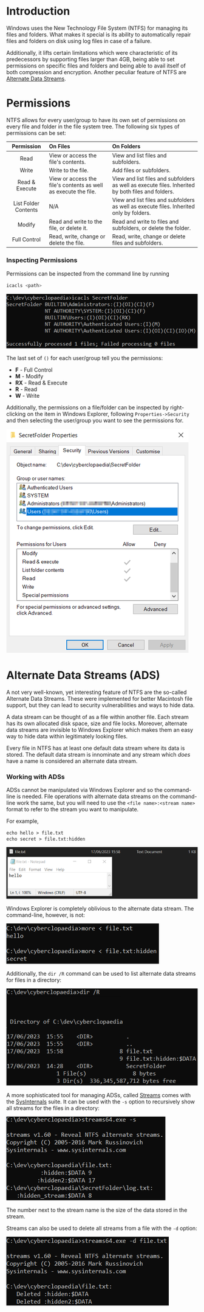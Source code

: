 # Introduction
Windows uses the New Technology File System (NTFS) for managing its files and folders. What makes it special is its ability to automatically repair files and folders on disk using log files in case of a failure.

Additionally, it lifts certain limitations which were characteristic of its predecessors by supporting files larger than 4GB, being able to set permissions on specific files and folders and being able to avail itself of both compression and encryption. Another peculiar feature of NTFS are [Alternate Data Streams](#alternate-data-streams-ads).

# Permissions
NTFS allows for every user/group to have its own set of permissions on every file and folder in the file system tree. The following six types of permissions can be set:

|Permission|On Files|On Folders|
|:-----:|:----|:---|
|Read|View or access the file's contents.|View and list files and subfolders.|
|Write|Write to the file.|Add files or subfolders.|
|Read & Execute|View or access the file's contents as well as execute the file.|View and list files and subfolders as well as execute files. Inherited by both files and folders.|
|List Folder Contents|N/A|View and list files and subfolders as well as execute files. Inherited only by folders.|
|Modify|Read and write to the file, or delete it.|Read and write to files and subfolders, or delete the folder.|
|Full Control|Read, write, change or delete the file.|Read, write, change or delete files and subfolders.|

### Inspecting Permissions
Permissions can be inspected from the command line by running
```powershell
icacls <path>
```

![](Resources/Images/File%20System/icacls%20Inspect%20Permissions.png)

The last set of `()` for each user/group tell you the permissions:
- **F** - Full Control
- **M** - Modify
- **RX** - Read & Execute
- **R** - Read
- **W** - Write

Additionally, the permissions on a file/folder can be inspected by right-clicking on the item in Windows Explorer, following `Properties->Security` and then selecting the user/group you want to see the permissions for.

![](Resources/Images/File%20System/Inspect%20Folder%20Permissions.png)

# Alternate Data Streams (ADS)
A not very well-known, yet interesting feature of NTFS are the so-called Alternate Data Streams. These were implemented for better Macintosh file support, but they can lead to security vulnerabilities and ways to hide data.

A data stream can be thought of as a file within another file. Each stream has its own allocated disk space, size and file locks. Moreover, alternate data streams are invisible to Windows Explorer which makes them an easy way to hide data within legitimately looking files.

Every file in NTFS has at least one default data stream where its data is stored. The default data stream is innominate and any stream which *does* have a name is considered an alternate data stream.

### Working with ADSs
ADSs cannot be manipulated via Windows Explorer and so the command-line is needed. File operations with alternate data streams on the command-line work the same, but you will need to use the `<file name>:<stream name>` format to refer to the stream you want to manipulate.

For example, 
```
echo hello > file.txt
echo secret > file.txt:hidden
```

![](Resources/Images/File%20System/Oblivious%20Windows%20Explorer.png)

Windows Explorer is completely oblivious to the alternate data stream. The command-line, however, is not:

![](Resources/Images/File%20System/Read%20ADS.png)

Additionally, the `dir /R` command can be used to list alternate data streams for files in a directory:

![](Resources/Images/File%20System/Show%20ADSs.png)

A more sophisticated tool for managing ADSs, called [Streams](https://learn.microsoft.com/en-us/sysinternals/downloads/streams) comes with the [SysInternals](https://learn.microsoft.com/en-us/sysinternals/) suite. It can be used with the `-s` option to recursively show all streams for the files in a directory:

![](Resources/Images/File%20System/Streams%20Recurse%20Folders.png)

The number next to the stream name is the size of the data stored in the stream.

Streams can also be used to delete all streams from a file with the `-d` option:

![](Resources/Images/File%20System/Delete%20All%20Streams.png)
